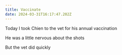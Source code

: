 ```yaml
---
title: Vaccinate
date: 2024-03-31T16:17:47.202Z
---
```


Today I took Chien to the vet for his annual vaccination

He was a little nervous about the shots

But the vet did quickly
